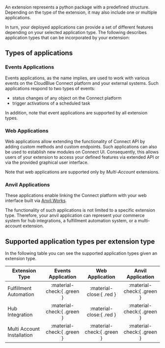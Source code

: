 An extension represents a python package with a predefined structure. 
Depending on the type of the extension, it may also include one or multiple applications. 

In turn, your deployed applications can provide a set of different features depending on your 
selected application type. The following describes application types that can be incorporated 
by your extension:

## Types of applications

### Events Applications

Events applications, as the name implies, are used to work with various events on the CloudBlue 
Connect platform and your external systems. Such applications respond to two types of events:

* status changes of any object on the Connect platform
* trigger activations of a scheduled task

In addition, note that event applications are supported by all extension types.

### Web Applications

Web applications allow extending the functionality of Connect API by adding custom methods and custom endpoints.
Such applications can also be used to establish new modules on Connect UI. Consequently, this allows users of 
your extension to access your defined features via extended API or via the provided graphical user interface.     
  
Note that web applications are supported only by *Multi-Account* extensions.

### Anvil Applications

These applications enable linking the Connect platform with your web interface built 
via [Anvil.Works](https://anvil.works). 

The functionality of such applications is not limited to a specific 
extension type. Therefore, your anvil application can represent your commerce system for hub integrations, 
a fulfillment automation system, or a multi-account extension.


## Supported application types per extension type

In the following table you can see the supported application types given an extension type.

|Extension Type|Events Application|Web Application|Anvil Application|
|--------------|:----------------:|:-------------:|:---------------:|
|Fulfillment Automation|:material-check:{ .green }|:material-close:{ .red }|:material-check:{ .green }|
|Hub Integration|:material-check:{ .green }|:material-close:{ .red }|:material-check:{ .green }|
|Multi Account Installation|:material-check:{ .green }|:material-check:{ .green }|:material-check:{ .green }|
